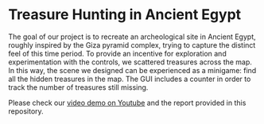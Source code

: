 # Treasure Hunting in Ancient Egypt

The goal of our project is to recreate an archeological site in Ancient Egypt, roughly inspired by the Giza pyramid complex, trying to capture the distinct feel of this time period. To provide an incentive for exploration and experimentation with the controls, we scattered treasures across the map. In this way, the scene we designed can be experienced as a minigame: find all the hidden treasures in the map. The GUI includes a counter in order to track the number of treasures still missing.

Please check our [video demo on Youtube](https://youtu.be/03hFOy8wTQU) and the report provided in this repository.